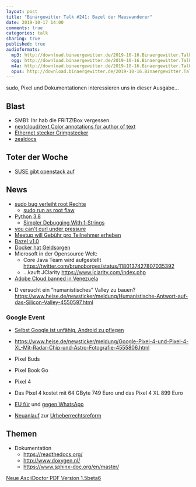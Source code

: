 ```yaml
---
layout: post
title: "Binärgewitter Talk #241: Bazel der Mauswanderer"
date: 2019-10-17 14:00
comments: true
categories: talk
sharing: true
published: true
audioformats:
  mp3: http://download.binaergewitter.de/2019-10-16.Binaergewitter.Talk.241.mp3
  ogg: http://download.binaergewitter.de/2019-10-16.Binaergewitter.Talk.241.ogg
  m4a: http://download.binaergewitter.de/2019-10-16.Binaergewitter.Talk.241.m4a
  opus: http://download.binaergewitter.de/2019-10-16.Binaergewitter.Talk.241.opus
---
```

sudo, Pixel und Dokumentationen interessieren uns in dieser Ausgabe...

## Blast
- SMB1: Ihr hab die FRITZ!Box vergessen.
- [nextcloud/text Color annotations for author of text]( https://github.com/nextcloud/text/issues/91 )
- [Ethernet stecker Crimpstecker]( https://www.ebay.de/itm/8-x-Netzwerk-LAN-RJ45-Ethernet-stecker-Crimpstecker-Cat-6-7-5-5e-Kabel-Connector/283494876600?hash=item42019c85b8:g:Ys0AAOSwHsxc57Ba )
- [zealdocs]( https://zealdocs.org/ )

## Toter der Woche
* [SUSE gibt openstack auf]( https://www.linux-magazin.de/news/suse-gibt-openstack-services-auf/ )

## News
- [sudo bug verleiht root Rechte]( https://www.heise.de/security/meldung/Linux-Bug-in-sudo-verleiht-Root-Rechte-4557770.html )
  * [sudo run as root flaw]( https://thehackernews.com/2019/10/linux-sudo-run-as-root-flaw.html )
- [Python 3.8]( https://docs.python.org/3/whatsnew/3.8.html )
  * [Simpler Debugging With f-Strings]( https://realpython.com/python38-new-features/#simpler-debugging-with-f-strings )
- [you can't curl under pressure]( https://blog.benjojo.co.uk/post/you-cant-curl-under-pressure )
- [Meetup will Gebühr pro Teilnehmer erheben]( https://www.meetup.com/lp/paymentchanges )
- [Bazel v1.0]( https://blog.bazel.build/2019/10/10/bazel-1.0.html )
- [Docker hat Geldsorgen]( https://www.pro-linux.de/news/1/27485/geldsorgen-bei-docker.html )
- Microsoft in der Opensource Welt: 
  * Core Java Team wird aufgestellt https://twitter.com/brunoborges/status/1180137427807035392
  * ...kauft JClarity https://www.jclarity.com/index.php
- [Adobe Cloud banned in Venezuela]( http://thenewcamera.com/know-why-adobe-lightroom-and-photoshop-banned-in-venezuela/ )
* D versucht ein "humanistisches" Valley zu bauen? https://www.heise.de/newsticker/meldung/Humanistische-Antwort-auf-das-Silicon-Valley-4550597.html

### Google Event
- [Selbst Google ist unfähig, Android zu pflegen]( https://www.golem.de/news/linux-kernel-selbst-google-ist-unfaehig-android-zu-pflegen-1910-144319.html )
- https://www.heise.de/newsticker/meldung/Google-Pixel-4-und-Pixel-4-XL-Mit-Radar-Chip-und-Astro-Fotografie-4555806.html  
- Pixel Buds
- Pixel Book Go
- Pixel 4
- Das Pixel 4 kostet mit 64 GByte 749 Euro und das Pixel 4 XL 899 Euro

- [EU für](https://www.heise.de/newsticker/meldung/Messenger-Signal-fuer-EU-Abgeordnete-untersagt-4547528.html) und [gegen WhatsApp](https://www.heise.de/newsticker/meldung/EU-Parlament-empfiehlt-Jabber-statt-WhatsApp-und-prueft-Signal-4557826.html)


- [Neuanlauf](https://www.change.org/p/stoppt-die-zensurmaschine-rettet-das-internet-uploadfilter-artikel13-saveyourinternet/ ) zur [Urheberrechtsreform](https://www.abendblatt.de/ratgeber/multimedia/article227362319/Neuer-Anlauf-zu-EU-Urheberrechts-Reform-ohne-Upload-Filter.html)


## Themen

- Dokumentation
  * https://readthedocs.org/
  * http://www.doxygen.nl/
  * https://www.sphinx-doc.org/en/master/
 
 [Neue AsciiDoctor PDF Version 1.5beta6]( https://github.com/asciidoctor/asciidoctor-pdf/releases/tag/v1.5.0.beta.6 )
